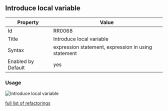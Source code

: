## Introduce local variable

Property | Value
--- | --- 
Id | RR0068
Title | Introduce local variable
Syntax | expression statement, expression in using statement
Enabled by Default | yes

### Usage

![Introduce local variable](../../images/refactorings/IntroduceLocalVariable.png)

[full list of refactorings](Refactorings.md)
